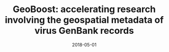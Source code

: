 ---
title: "GeoBoost: accelerating research involving the geospatial metadata of virus GenBank records"
collection: publications
permalink: /publication/2018-GeoBoost-accelerating-research-involving-the-geospatial-metadata-of-virus-GenBank-records
date: 2018-05-01
venue: 'Bioinformatics'
---